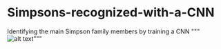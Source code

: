 # Simpsons-recognized-with-a-CNN
Identifying the main Simpson family members by training a CNN 
"""![alt text](https://i0.wp.com/www.cordcuttersnews.com/wp-content/uploads/2017/07/simpsons-2.jpg?ssl=1)"""
